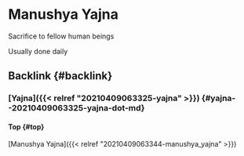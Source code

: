 # Manushya Yajna


Sacrifice to fellow human beings

Usually done daily


## Backlink {#backlink}


### [Yajna]({{< relref "20210409063325-yajna" >}}) {#yajna--20210409063325-yajna-dot-md}


#### Top {#top}

[Manushya Yajna]({{< relref "20210409063344-manushya_yajna" >}})
